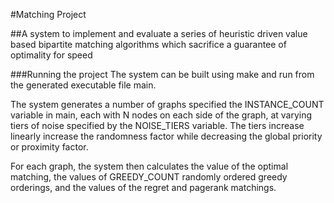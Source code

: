 #Matching Project


##A system to implement and evaluate a series of heuristic driven value based bipartite matching algorithms which sacrifice a guarantee of optimality for speed

###Running the project
The system can be built using make and run from the generated executable file main.

The system generates a number of graphs specified the INSTANCE_COUNT variable in main, each with N nodes on each side of the graph, at varying tiers of noise specified by the NOISE_TIERS variable.  The tiers increase linearly increase the randomness factor while decreasing the global priority or proximity factor.

For each graph, the system then calculates the value of the optimal matching, the values of GREEDY_COUNT randomly ordered greedy orderings, and the values of the regret and pagerank matchings.
